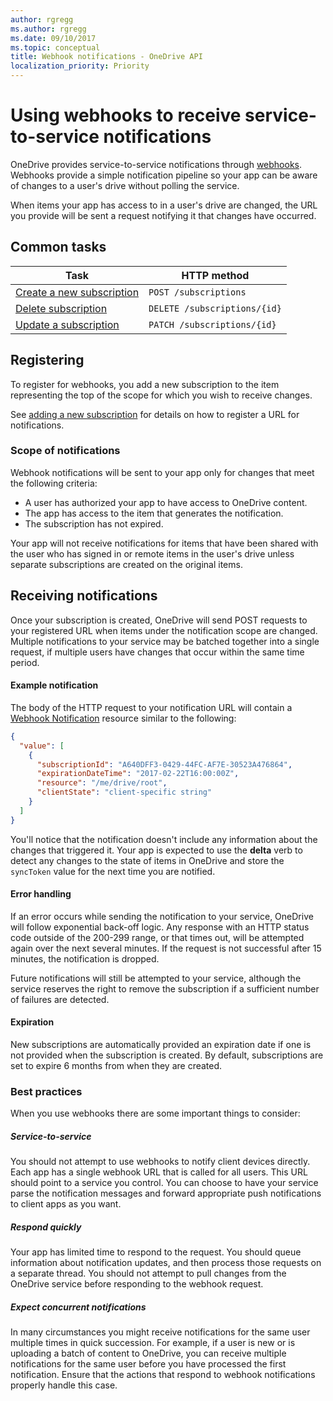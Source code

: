 ```yaml
---
author: rgregg
ms.author: rgregg
ms.date: 09/10/2017
ms.topic: conceptual
title: Webhook notifications - OneDrive API
localization_priority: Priority
---
```

# Using webhooks to receive service-to-service notifications

OneDrive provides service-to-service notifications through [webhooks][wiki-webhooks].
Webhooks provide a simple notification pipeline so your app can
be aware of changes to a user's drive without polling the service.

When items your app has access to in a user's drive are changed, the URL you
provide will be sent a request notifying it that changes have occurred.

[wiki-webhooks]: http://en.wikipedia.org/wiki/Webhook

## Common tasks

| Task                                                | HTTP method                        |
|-----------------------------------------------------|------------------------------------|
| [Create a new subscription](../api/subscription_post_subscriptions.md) | `POST /subscriptions`              |
| [Delete subscription](../api/subscription_delete.md)       | `DELETE /subscriptions/{id}`       |
| [Update a subscription](../api/subscription_update.md)     | `PATCH /subscriptions/{id}`        |

## Registering

To register for webhooks, you add a new subscription to the item representing
the top of the scope for which you wish to receive changes.

See [adding a new subscription](../api/subscription_post_subscriptions.md) for details on how to
register a URL for notifications.

### Scope of notifications

Webhook notifications will be sent to your app only for changes that meet
the following criteria:

* A user has authorized your app to have access to OneDrive content.
* The app has access to the item that generates the notification.
* The subscription has not expired.

Your app will not receive notifications for items that have been shared with
the user who has signed in or remote items in the user's drive unless separate
subscriptions are created on the original items.

## Receiving notifications

Once your subscription is created, OneDrive will send POST requests
to your registered URL when items under the notification scope are changed.
Multiple notifications to your service may be batched together into a single
request, if multiple users have changes that occur within the same time period.

#### Example notification

The body of the HTTP request to your notification URL will contain a [Webhook Notification](../resources/webhooknotification.md)
resource similar to the following:

<!-- { "blockType": "example", "@odata.type": "microsoft.graph.webhookNotification",
"truncated": true, "isCollection": true } -->
```json
{
  "value": [
    {
      "subscriptionId": "A640DFF3-0429-44FC-AF7E-30523A476864",
      "expirationDateTime": "2017-02-22T16:00:00Z",
      "resource": "/me/drive/root",
      "clientState": "client-specific string"
    }
  ]
}
```

You'll notice that the notification doesn't include any information about the
changes that triggered it. Your app is expected
to use the **delta** verb to detect any changes to the state of items in
OneDrive and store the `syncToken` value for the next time you are notified.


#### Error handling

If an error occurs while sending the notification to your service, OneDrive
will follow exponential back-off logic. Any response with an HTTP
status code outside of the 200-299 range, or that times out, will be attempted
again over the next several minutes. If the request is not successful after 15
minutes, the notification is dropped.

Future notifications will still be attempted to your service, although the
service reserves the right to remove the subscription if a sufficient number of
failures are detected.

#### Expiration

New subscriptions are automatically provided an expiration date if one is not
provided when the subscription is created. By default, subscriptions are set
to expire 6 months from when they are created.

### Best practices

When you use webhooks there are some important things to consider:

##### Service-to-service

You should not attempt to use webhooks to notify client devices directly. Each
app has a single webhook URL that is called for all users. This URL
should point to a service you control. You can choose to have your service
parse the notification messages and forward appropriate push notifications to
client apps as you want.

##### Respond quickly

Your app has limited time to respond to the request. You should queue
information about notification updates, and then
process those requests on a separate thread. You should not attempt to pull
changes from the OneDrive service before responding to the webhook request.

##### Expect concurrent notifications

In many circumstances you might receive notifications for the same user multiple
times in quick succession. For example, if a user is new or is uploading a batch
of content to OneDrive, you can receive multiple notifications for the same user
before you have processed the first notification. Ensure that the actions that
respond to webhook notifications properly handle this case.

<!-- {
  "type": "#page.annotation",
  "description": "Use webhooks to receive notifications when your app users change items.",
  "keywords": "notification,push,sync,webhook,onedrive",
  "section": "documentation",
  "tocPath": "Concepts/Notifications",
  "tocBookmarks": { "Webhooks": "#" }
} -->
